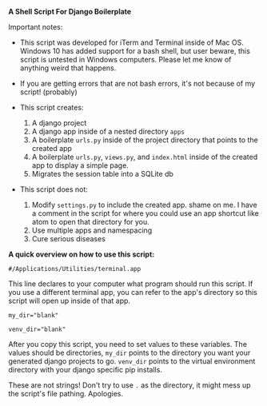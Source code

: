 **A Shell Script For Django Boilerplate**

Important notes:

* This script was developed for iTerm and Terminal inside of Mac OS. Windows 10 has added support for a bash shell, but user beware, this script is untested in Windows computers. Please let me know of anything weird that happens.
* If you are getting errors that are not bash errors, it's not because of my script! (probably)

* This script creates:
	1. A django project
	2. A django app inside of a nested directory `apps`
	3. A boilerplate `urls.py` inside of the project directory that points to the created app
	4. A boilerplate `urls.py`, `views.py`, and `index.html` inside of the created app to display a simple page.
	5. Migrates the session table into a SQLite db

* This script does not:

	1. Modify `settings.py` to include the created app. shame on me. I have a comment in the script for where you could use an app shortcut like atom to open that directory for you.
	2. Use multiple apps and namespacing
	3. Cure serious diseases

**A quick overview on how to use this script:**



`#/Applications/Utilities/terminal.app`

This line declares to your computer what program should run this script. If you use a different terminal app, you can refer to the app's directory so this script will open up inside of that app.


`my_dir="blank"`

`venv_dir="blank"`

After you copy this script, you need to set values to these variables. The values should be directories, `my_dir` points to the directory you want your generated django projects to go. `venv_dir` points to the virtual environment directory with your django specific pip installs.

These are not strings! Don't try to use `.` as the directory, it might mess up the script's file pathing. Apologies.
